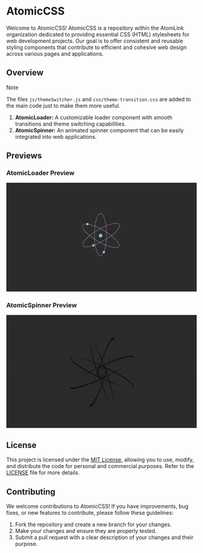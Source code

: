 # AtomicCSS

Welcome to AtomicCSS! AtomicCSS is a repository within the AtomLink organization dedicated to providing essential CSS (HTML) stylesheets for web development projects. Our goal is to offer consistent and reusable styling components that contribute to efficient and cohesive web design across various pages and applications.

## Overview

> [!NOTE]
> The files `js/themeSwitcher.js` and `css/theme-transition.css` are added to the main code just to make them more useful.

1. **AtomicLoader:** A customizable loader component with smooth transitions and theme switching capabilities.
2. **AtomicSpinner:** An animated spinner component that can be easily integrated into web applications.

## Previews

### AtomicLoader Preview
<picture>
  <source media="(prefers-color-scheme: dark)" srcset="previews/dark/atomic-loader-preview.gif">
  <source media="(prefers-color-scheme: light)" srcset="previews/light/atomic-loader-preview.gif">
  <img alt="Shows an illustrated sun in light mode and a moon with stars in dark mode." src="previews/dark/atomic-loader-preview.gif">
</picture>

### AtomicSpinner Preview

<picture>
  <source media="(prefers-color-scheme: dark)" srcset="previews/dark/atomic-spinner-preview.gif">
  <source media="(prefers-color-scheme: light)" srcset="previews/light/atomic-spinner-preview.gif">
  <img alt="Shows an illustrated sun in light mode and a moon with stars in dark mode." src="previews/dark/atomic-spinner-preview.gif">
</picture>

## License

This project is licensed under the [MIT License](LICENSE), allowing you to use, modify, and distribute the code for personal and commercial purposes. Refer to the [LICENSE](LICENSE) file for more details.

## Contributing

We welcome contributions to AtomicCSS! If you have improvements, bug fixes, or new features to contribute, please follow these guidelines:

1. Fork the repository and create a new branch for your changes.
2. Make your changes and ensure they are properly tested.
3. Submit a pull request with a clear description of your changes and their purpose.